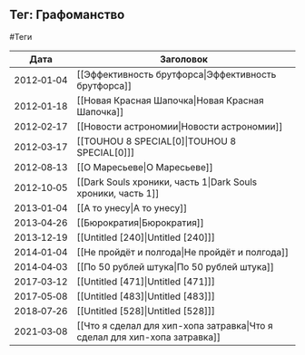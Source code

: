 ## Тег: Графоманство
#Теги

| Дата | Заголовок |
| --- | --- |
| 2012&#8209;01&#8209;04 | [[Эффективность брутфорса\|Эффективность брутфорса]] |
| 2012&#8209;01&#8209;18 | [[Новая Красная Шапочка\|Новая Красная Шапочка]] |
| 2012&#8209;02&#8209;17 | [[Новости астрономии\|Новости астрономии]] |
| 2012&#8209;03&#8209;17 | [[TOUHOU 8 SPECIAL[0]\|TOUHOU 8 SPECIAL[0]]] |
| 2012&#8209;08&#8209;13 | [[О Маресьеве\|О Маресьеве]] |
| 2012&#8209;10&#8209;05 | [[Dark Souls хроники, часть 1\|Dark Souls хроники, часть 1]] |
| 2013&#8209;01&#8209;04 | [[А то унесу\|А то унесу]] |
| 2013&#8209;04&#8209;26 | [[Бюрократия\|Бюрократия]] |
| 2013&#8209;12&#8209;19 | [[Untitled [240]\|Untitled [240]]] |
| 2014&#8209;01&#8209;04 | [[Не пройдёт и полгода\|Не пройдёт и полгода]] |
| 2014&#8209;04&#8209;03 | [[По 50 рублей штука\|По 50 рублей штука]] |
| 2017&#8209;03&#8209;12 | [[Untitled [471]\|Untitled [471]]] |
| 2017&#8209;05&#8209;08 | [[Untitled [483]\|Untitled [483]]] |
| 2018&#8209;07&#8209;26 | [[Untitled [528]\|Untitled [528]]] |
| 2021&#8209;03&#8209;08 | [[Что я сделал для хип-хопа затравка\|Что я сделал для хип-хопа затравка]] |
